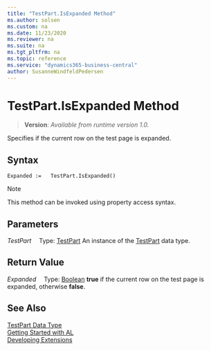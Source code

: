 ```yaml
---
title: "TestPart.IsExpanded Method"
ms.author: solsen
ms.custom: na
ms.date: 11/23/2020
ms.reviewer: na
ms.suite: na
ms.tgt_pltfrm: na
ms.topic: reference
ms.service: "dynamics365-business-central"
author: SusanneWindfeldPedersen
---
```

[//]: # (START>DO_NOT_EDIT)
[//]: # (IMPORTANT:Do not edit any of the content between here and the END>DO_NOT_EDIT.)
[//]: # (Any modifications should be made in the .xml files in the ModernDev repo.)
# TestPart.IsExpanded Method
> **Version**: _Available from runtime version 1.0._

Specifies if the current row on the test page is expanded.


## Syntax
```
Expanded :=   TestPart.IsExpanded()
```
> [!NOTE]
> This method can be invoked using property access syntax.

## Parameters
*TestPart*
&emsp;Type: [TestPart](testpart-data-type.md)
An instance of the [TestPart](testpart-data-type.md) data type.

## Return Value
*Expanded*
&emsp;Type: [Boolean](../boolean/boolean-data-type.md)
**true** if the current row on the test page is expanded, otherwise **false**.


[//]: # (IMPORTANT: END>DO_NOT_EDIT)
## See Also
[TestPart Data Type](testpart-data-type.md)  
[Getting Started with AL](../../devenv-get-started.md)  
[Developing Extensions](../../devenv-dev-overview.md)